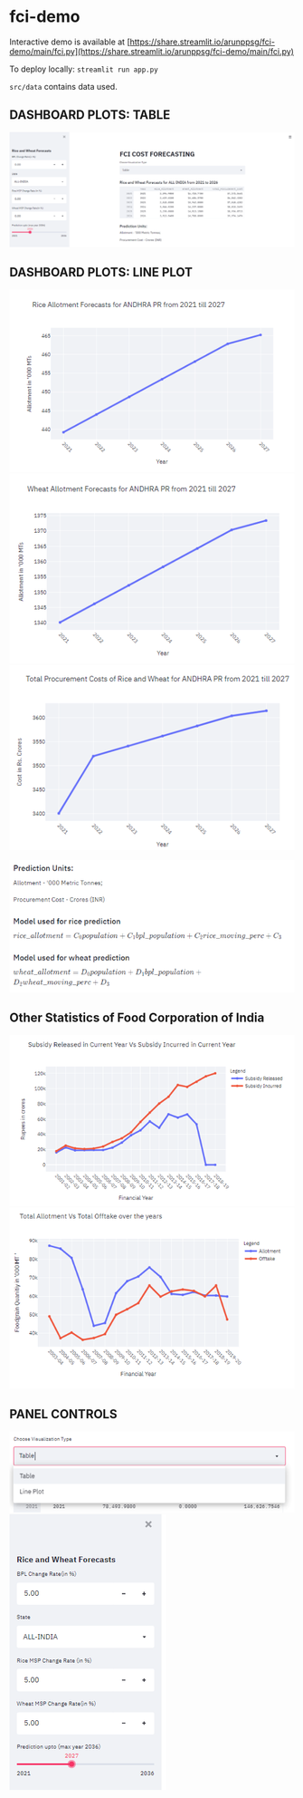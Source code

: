 # fci-demo

Interactive demo is available at [https://share.streamlit.io/arunppsg/fci-demo/main/fci.py](https://share.streamlit.io/arunppsg/fci-demo/main/fci.py)


To deploy locally:
	`streamlit run app.py`

`src/data` contains data used.

## DASHBOARD PLOTS: TABLE
![alt text](output/img1.PNG)

## DASHBOARD PLOTS: LINE PLOT
![alt text](output/img7.PNG)
![alt text](output/img8.PNG)
![alt text](output/img9.PNG)

![alt text](output/img2.PNG)


## Other Statistics of Food Corporation of India
![alt text](output/img3.PNG)
![alt text](output/img4.PNG)

## PANEL CONTROLS
![alt text](output/img5.PNG)
![alt text](output/img6.PNG)


